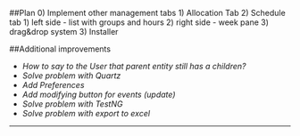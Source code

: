 ##Plan
    0) Implement other management tabs
    1) Allocation Tab
    2) Schedule tab
       1) left side - list with groups and hours
       2) right side - week pane
       3) drag&drop system
    3) Installer


##Additional improvements
- *How to say to the User that parent entity still has a children?*
- *Solve problem with Quartz*
- *Add Preferences*
- *Add modifying button for events (update)*
- *Solve problem with TestNG*
- *Solve problem with export to excel*
___